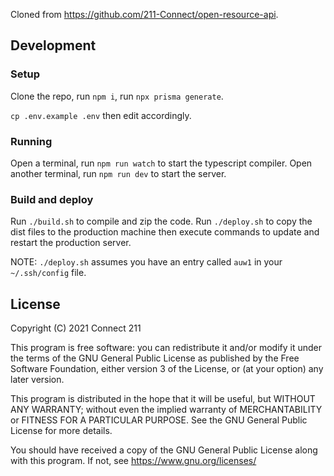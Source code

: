 Cloned from https://github.com/211-Connect/open-resource-api.

## Development

### Setup

Clone the repo, run `npm i`, run `npx prisma generate`.

`cp .env.example .env` then edit accordingly.

### Running

Open a terminal, run `npm run watch` to start the typescript compiler.
Open another terminal, run `npm run dev` to start the server.

### Build and deploy

Run `./build.sh` to compile and zip the code. Run `./deploy.sh` to copy the
dist files to the production machine then execute commands to update and restart the
production server.

NOTE: `./deploy.sh` assumes you have an entry called `auw1` in your `~/.ssh/config` file.

## License

Copyright (C) 2021 Connect 211

This program is free software: you can redistribute it and/or modify
it under the terms of the GNU General Public License as published by
the Free Software Foundation, either version 3 of the License, or
(at your option) any later version.

This program is distributed in the hope that it will be useful,
but WITHOUT ANY WARRANTY; without even the implied warranty of
MERCHANTABILITY or FITNESS FOR A PARTICULAR PURPOSE. See the
GNU General Public License for more details.

You should have received a copy of the GNU General Public License
along with this program. If not, see <https://www.gnu.org/licenses/>

